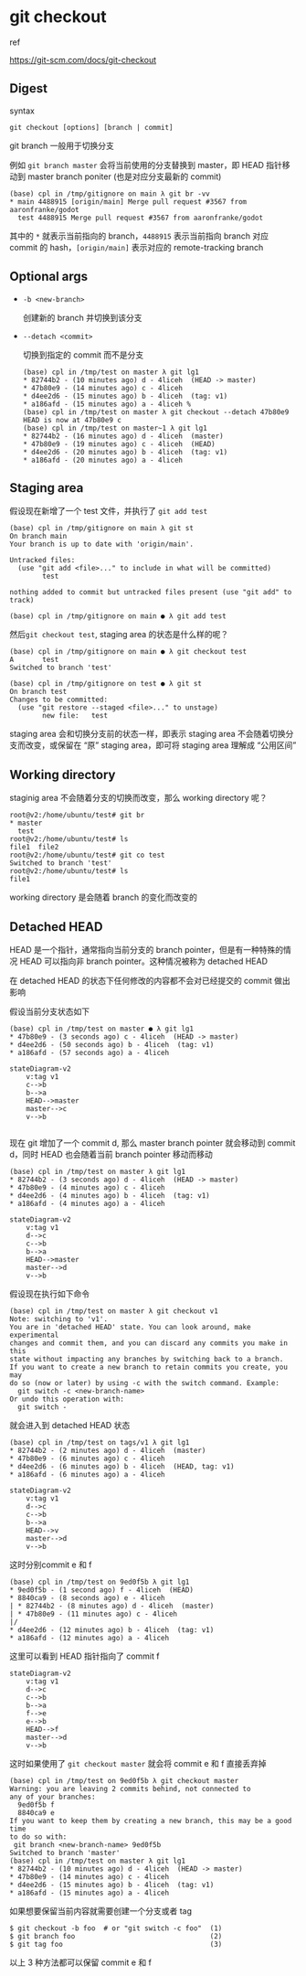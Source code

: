 # git checkout

ref

https://git-scm.com/docs/git-checkout

## Digest

syntax

```
git checkout [options] [branch | commit]
```

git branch 一般用于切换分支

例如 `git branch master` 会将当前使用的分支替换到 master，即 HEAD 指针移动到 master branch poniter (也是对应分支最新的 commit)

```
(base) cpl in /tmp/gitignore on main λ git br -vv
* main 4488915 [origin/main] Merge pull request #3567 from aaronfranke/godot
  test 4488915 Merge pull request #3567 from aaronfranke/godot
```

其中的 `*` 就表示当前指向的 branch，`4488915` 表示当前指向 branch 对应 commit 的 hash，`[origin/main]` 表示对应的 remote-tracking branch

## Optional args

- `-b <new-branch>`

  创建新的 branch 并切换到该分支

- `--detach <commit>`

  切换到指定的 commit 而不是分支

  ```
  (base) cpl in /tmp/test on master λ git lg1
  * 82744b2 - (10 minutes ago) d - 4liceh  (HEAD -> master)
  * 47b80e9 - (14 minutes ago) c - 4liceh 
  * d4ee2d6 - (15 minutes ago) b - 4liceh  (tag: v1)
  * a186afd - (15 minutes ago) a - 4liceh %
  (base) cpl in /tmp/test on master λ git checkout --detach 47b80e9
  HEAD is now at 47b80e9 c
  (base) cpl in /tmp/test on master~1 λ git lg1
  * 82744b2 - (16 minutes ago) d - 4liceh  (master)
  * 47b80e9 - (19 minutes ago) c - 4liceh  (HEAD)
  * d4ee2d6 - (20 minutes ago) b - 4liceh  (tag: v1)
  * a186afd - (20 minutes ago) a - 4liceh
  ```

## Staging area

假设现在新增了一个 test 文件，并执行了 `git add test`

```
(base) cpl in /tmp/gitignore on main λ git st
On branch main
Your branch is up to date with 'origin/main'.

Untracked files:
  (use "git add <file>..." to include in what will be committed)
        test

nothing added to commit but untracked files present (use "git add" to track)
                                                                                                                                                         
(base) cpl in /tmp/gitignore on main ● λ git add test
```

然后`git checkout test`, staging area 的状态是什么样的呢？

```
(base) cpl in /tmp/gitignore on main ● λ git checkout test
A       test
Switched to branch 'test'
                                                                                                                                                         
(base) cpl in /tmp/gitignore on test ● λ git st
On branch test
Changes to be committed:
  (use "git restore --staged <file>..." to unstage)
        new file:   test

```

staging area 会和切换分支前的状态一样，即表示 staging area 不会随着切换分支而改变，或保留在 “原” staging area，即可将 staging area 理解成 “公用区间”

## Working directory

staginig area 不会随着分支的切换而改变，那么 working directory 呢？

```
root@v2:/home/ubuntu/test# git br
* master
  test
root@v2:/home/ubuntu/test# ls
file1  file2
root@v2:/home/ubuntu/test# git co test
Switched to branch 'test'
root@v2:/home/ubuntu/test# ls
file1
```

working directory 是会随着 branch 的变化而改变的

## Detached HEAD

HEAD 是一个指针，通常指向当前分支的 branch pointer，但是有一种特殊的情况 HEAD 可以指向非 branch pointer。这种情况被称为 detached HEAD

在 detached HEAD 的状态下任何修改的内容都不会对已经提交的 commit 做出影响

假设当前分支状态如下

```
(base) cpl in /tmp/test on master ● λ git lg1
* 47b80e9 - (3 seconds ago) c - 4liceh  (HEAD -> master)
* d4ee2d6 - (50 seconds ago) b - 4liceh  (tag: v1)
* a186afd - (57 seconds ago) a - 4liceh
```

```mermaid
stateDiagram-v2
	v:tag v1
	c-->b
	b-->a
	HEAD-->master
	master-->c
	v-->b
	
```

现在 git 增加了一个 commit d, 那么 master branch pointer 就会移动到 commit d，同时 HEAD 也会随着当前 branch pointer 移动而移动

```
(base) cpl in /tmp/test on master λ git lg1
* 82744b2 - (3 seconds ago) d - 4liceh  (HEAD -> master)
* 47b80e9 - (4 minutes ago) c - 4liceh 
* d4ee2d6 - (4 minutes ago) b - 4liceh  (tag: v1)
* a186afd - (4 minutes ago) a - 4liceh
```

```mermaid
stateDiagram-v2
	v:tag v1
	d-->c
	c-->b
	b-->a
	HEAD-->master
	master-->d
	v-->b
```

假设现在执行如下命令

```
(base) cpl in /tmp/test on master λ git checkout v1 
Note: switching to 'v1'.
You are in 'detached HEAD' state. You can look around, make experimental
changes and commit them, and you can discard any commits you make in this
state without impacting any branches by switching back to a branch.
If you want to create a new branch to retain commits you create, you may
do so (now or later) by using -c with the switch command. Example:
  git switch -c <new-branch-name>
Or undo this operation with:
  git switch -
```

就会进入到 detached HEAD 状态

```
(base) cpl in /tmp/test on tags/v1 λ git lg1
* 82744b2 - (2 minutes ago) d - 4liceh  (master)
* 47b80e9 - (6 minutes ago) c - 4liceh 
* d4ee2d6 - (6 minutes ago) b - 4liceh  (HEAD, tag: v1)
* a186afd - (6 minutes ago) a - 4liceh
```

```mermaid
stateDiagram-v2
	v:tag v1
	d-->c
	c-->b
	b-->a
	HEAD-->v
	master-->d
	v-->b
```

这时分别commit e 和 f

```
(base) cpl in /tmp/test on 9ed0f5b λ git lg1
* 9ed0f5b - (1 second ago) f - 4liceh  (HEAD)
* 8840ca9 - (8 seconds ago) e - 4liceh 
| * 82744b2 - (8 minutes ago) d - 4liceh  (master)
| * 47b80e9 - (11 minutes ago) c - 4liceh 
|/  
* d4ee2d6 - (12 minutes ago) b - 4liceh  (tag: v1)
* a186afd - (12 minutes ago) a - 4liceh
```

这里可以看到 HEAD 指针指向了 commit f

```mermaid
stateDiagram-v2
	v:tag v1
	d-->c
	c-->b
	b-->a
	f-->e
	e-->b
	HEAD-->f
	master-->d
	v-->b
```

这时如果使用了 `git checkout master` 就会将 commit e 和 f 直接丢弃掉

```
(base) cpl in /tmp/test on 9ed0f5b λ git checkout master 
Warning: you are leaving 2 commits behind, not connected to
any of your branches:
  9ed0f5b f
  8840ca9 e
If you want to keep them by creating a new branch, this may be a good time
to do so with:
 git branch <new-branch-name> 9ed0f5b
Switched to branch 'master'
(base) cpl in /tmp/test on master λ git lg1
* 82744b2 - (10 minutes ago) d - 4liceh  (HEAD -> master)
* 47b80e9 - (14 minutes ago) c - 4liceh 
* d4ee2d6 - (15 minutes ago) b - 4liceh  (tag: v1)
* a186afd - (15 minutes ago) a - 4liceh
```

如果想要保留当前内容就需要创建一个分支或者 tag

```
$ git checkout -b foo  # or "git switch -c foo"  (1)
$ git branch foo                                 (2)
$ git tag foo                                    (3)
```

以上 3 种方法都可以保留 commit e 和 f

